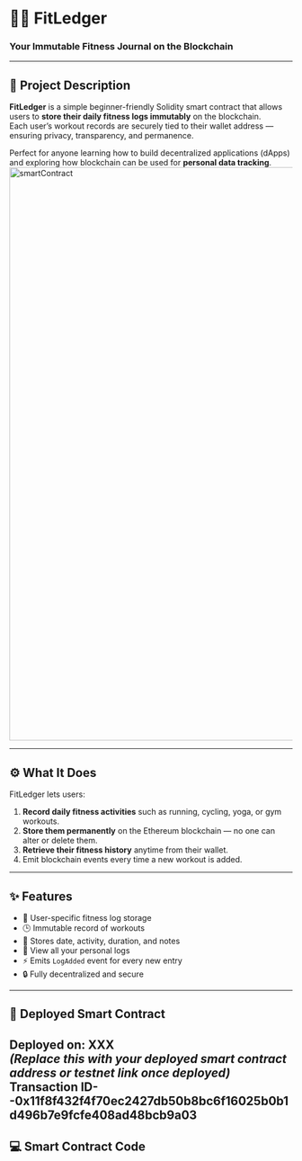 
# 🏋️‍♂️ FitLedger

### Your Immutable Fitness Journal on the Blockchain

---

## 📖 Project Description

**FitLedger** is a simple beginner-friendly Solidity smart contract that allows users to **store their daily fitness logs immutably** on the blockchain.  
Each user’s workout records are securely tied to their wallet address — ensuring privacy, transparency, and permanence.  

Perfect for anyone learning how to build decentralized applications (dApps) and exploring how blockchain can be used for **personal data tracking**.
<img width="1920" height="1020" alt="smartContract" src="https://github.com/user-attachments/assets/4e306374-a74f-46f3-b04c-1f0741911c63" />


---

## ⚙️ What It Does

FitLedger lets users:

1. **Record daily fitness activities** such as running, cycling, yoga, or gym workouts.  
2. **Store them permanently** on the Ethereum blockchain — no one can alter or delete them.  
3. **Retrieve their fitness history** anytime from their wallet.  
4. Emit blockchain events every time a new workout is added.

---

## ✨ Features

- 🧍 User-specific fitness log storage  
- 🕒 Immutable record of workouts  
- 📅 Stores date, activity, duration, and notes  
- 📜 View all your personal logs  
- ⚡ Emits `LogAdded` event for every new entry  
- 🔒 Fully decentralized and secure  

---

## 🔗 Deployed Smart Contract

Deployed on: **XXX**  
*(Replace this with your deployed smart contract address or testnet link once deployed)*
**Transaction ID**--0x11f8f432f4f70ec2427db50b8bc6f16025b0b1d496b7e9fcfe408ad48bcb9a03
---

## 💻 Smart Contract Code

```solidity

            
